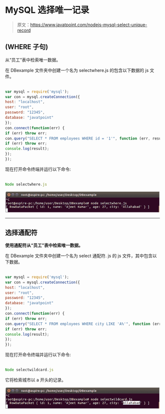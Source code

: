 # MySQL 选择唯一记录

> 原文：<https://www.javatpoint.com/nodejs-mysql-select-unique-record>

## (WHERE 子句)

从“员工”表中检索唯一数据。

在 DBexample 文件夹中创建一个名为 selectwhere.js 的包含以下数据的 js 文件。

```js

var mysql = require('mysql');
var con = mysql.createConnection({
host: "localhost",
user: "root",
password: "12345",
database: "javatpoint"
});
con.connect(function(err) {
if (err) throw err;
con.query("SELECT * FROM employees WHERE id = '1'", function (err, result) {
if (err) throw err;
console.log(result);
});
});

```

现在打开命令终端并运行以下命令:

```js

Node selectwhere.js

```

![Node.js unique record 1](img/0005a0a4f14797667f7be69340edcdf0.png)

* * *

## 选择通配符

**使用通配符从“员工”表中检索唯一数据。**

在 DBexample 文件夹中创建一个名为 select 通配符. js 的 js 文件，其中包含以下数据。

```js

var mysql = require('mysql');
var con = mysql.createConnection({
host: "localhost",
user: "root",
password: "12345",
database: "javatpoint"
});
con.connect(function(err) {
if (err) throw err;
con.query("SELECT * FROM employees WHERE city LIKE 'A%'", function (err, result) {
if (err) throw err;
console.log(result);
});
});

```

现在打开命令终端并运行以下命令:

```js

Node selectwildcard.js

```

它将检索城市以 a 开头的记录。

![Node.js unique record 2](img/d07001c558e7293ac313734331195629.png)